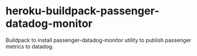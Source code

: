 # heroku-buildpack-passenger-datadog-monitor
Buildpack to install passenger-datadog-monitor utility to publish passenger metrics to datadog. 
